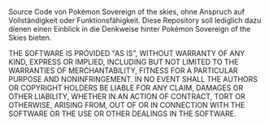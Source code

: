 Source Code von Pokémon Sovereign of the skies, ohne Anspruch auf Vollständigkeit oder Funktionsfähigkeit. Diese Repository soll lediglich dazu dienen einen Einblick in die Denkweise hinter Pokémon Sovereign of the Skies bieten.

THE SOFTWARE IS PROVIDED "AS IS", WITHOUT WARRANTY OF ANY KIND, EXPRESS OR IMPLIED, INCLUDING BUT NOT LIMITED TO THE WARRANTIES OF MERCHANTABILITY, FITNESS FOR A PARTICULAR PURPOSE AND NONINFRINGEMENT. IN NO EVENT SHALL THE AUTHORS OR COPYRIGHT HOLDERS BE LIABLE FOR ANY CLAIM, DAMAGES OR OTHER LIABILITY, WHETHER IN AN ACTION OF CONTRACT, TORT OR OTHERWISE, ARISING FROM, OUT OF OR IN CONNECTION WITH THE SOFTWARE OR THE USE OR OTHER DEALINGS IN THE SOFTWARE.